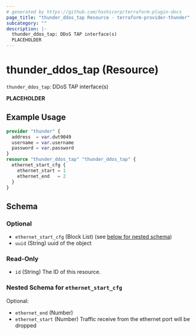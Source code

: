 ```yaml
---
# generated by https://github.com/hashicorp/terraform-plugin-docs
page_title: "thunder_ddos_tap Resource - terraform-provider-thunder"
subcategory: ""
description: |-
  thunder_ddos_tap: DDoS TAP interface(s)
  PLACEHOLDER
---
```


# thunder_ddos_tap (Resource)

`thunder_ddos_tap`: DDoS TAP interface(s)

__PLACEHOLDER__

## Example Usage

```terraform
provider "thunder" {
  address  = var.dut9049
  username = var.username
  password = var.password
}
resource "thunder_ddos_tap" "thunder_ddos_tap" {
  ethernet_start_cfg {
    ethernet_start = 1
    ethernet_end   = 2
  }
}
```

<!-- schema generated by tfplugindocs -->
## Schema

### Optional

- `ethernet_start_cfg` (Block List) (see [below for nested schema](#nestedblock--ethernet_start_cfg))
- `uuid` (String) uuid of the object

### Read-Only

- `id` (String) The ID of this resource.

<a id="nestedblock--ethernet_start_cfg"></a>
### Nested Schema for `ethernet_start_cfg`

Optional:

- `ethernet_end` (Number)
- `ethernet_start` (Number) Traffic receive from the ethernet port will be dropped


